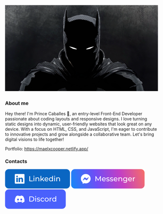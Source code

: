 # [![Hi 👋, I'm Prince Caballes](/assets/batman.svg)](https://maelxcooper.netlify.app/)

### About me

Hey there! I'm Prince Caballes 👋, an entry-level Front-End Developer passionate about coding layouts and responsive designs. I love turning static designs into dynamic, user-friendly websites that look great on any device. With a focus on HTML, CSS, and JavaScript, I'm eager to contribute to innovative projects and grow alongside a collaborative team. Let's bring digital visions to life together!



Portfolio: https://maelxcooper.netlify.app/


### Contacts

[![LinkedIn](https://raw.githubusercontent.com/MinecraftJohn/MinecraftJohn/d0be74117a626d1101a10ec1ecde811d0362ae6e/assets/svg/linkedin.svg)](https://www.linkedin.com/in/prince-caballes/)
[![Messenger](https://raw.githubusercontent.com/MinecraftJohn/MinecraftJohn/0b7814e44ddd80c4105d8d3c98edba4f90d62f34/assets/svg/messenger.svg)](http://m.me/princecaballes726)
[![Discord](https://raw.githubusercontent.com/MinecraftJohn/MinecraftJohn/d0be74117a626d1101a10ec1ecde811d0362ae6e/assets/svg/discord.svg)](http://discordapp.com/users/4871)